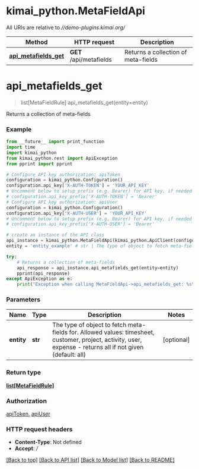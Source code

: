 # kimai_python.MetaFieldApi

All URIs are relative to *//demo-plugins.kimai.org/*

Method | HTTP request | Description
------------- | ------------- | -------------
[**api_metafields_get**](MetaFieldApi.md#api_metafields_get) | **GET** /api/metafields | Returns a collection of meta-fields

# **api_metafields_get**
> list[MetaFieldRule] api_metafields_get(entity=entity)

Returns a collection of meta-fields

### Example
```python
from __future__ import print_function
import time
import kimai_python
from kimai_python.rest import ApiException
from pprint import pprint

# Configure API key authorization: apiToken
configuration = kimai_python.Configuration()
configuration.api_key['X-AUTH-TOKEN'] = 'YOUR_API_KEY'
# Uncomment below to setup prefix (e.g. Bearer) for API key, if needed
# configuration.api_key_prefix['X-AUTH-TOKEN'] = 'Bearer'
# Configure API key authorization: apiUser
configuration = kimai_python.Configuration()
configuration.api_key['X-AUTH-USER'] = 'YOUR_API_KEY'
# Uncomment below to setup prefix (e.g. Bearer) for API key, if needed
# configuration.api_key_prefix['X-AUTH-USER'] = 'Bearer'

# create an instance of the API class
api_instance = kimai_python.MetaFieldApi(kimai_python.ApiClient(configuration))
entity = 'entity_example' # str | The type of object to fetch meta-fields for. Allowed values: timesheet, customer, project, activity, user, expense - returns all if not given (default: all) (optional)

try:
    # Returns a collection of meta-fields
    api_response = api_instance.api_metafields_get(entity=entity)
    pprint(api_response)
except ApiException as e:
    print("Exception when calling MetaFieldApi->api_metafields_get: %s\n" % e)
```

### Parameters

Name | Type | Description  | Notes
------------- | ------------- | ------------- | -------------
 **entity** | **str**| The type of object to fetch meta-fields for. Allowed values: timesheet, customer, project, activity, user, expense - returns all if not given (default: all) | [optional] 

### Return type

[**list[MetaFieldRule]**](MetaFieldRule.md)

### Authorization

[apiToken](../README.md#apiToken), [apiUser](../README.md#apiUser)

### HTTP request headers

 - **Content-Type**: Not defined
 - **Accept**: */*

[[Back to top]](#) [[Back to API list]](../README.md#documentation-for-api-endpoints) [[Back to Model list]](../README.md#documentation-for-models) [[Back to README]](../README.md)

